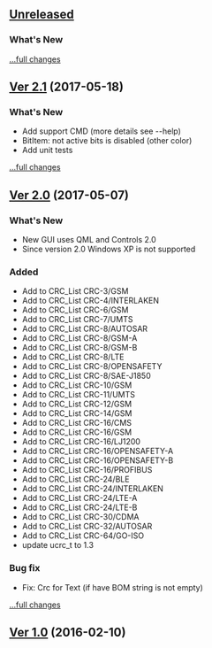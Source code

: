 ## [Unreleased](https://github.com/KoynovStas/QCRC_Calc)

### What's New

[...full changes](https://github.com/KoynovStas/QCRC_Calc/compare/v2.0...HEAD)




## [Ver 2.1](https://github.com/KoynovStas/QCRC_Calc/releases/tag/v2.1) (2017-05-18)

### What's New

 - Add support CMD (more details see --help)
 - BitItem: not active bits is disabled (other color)
 - Add unit tests


[...full changes](https://github.com/KoynovStas/QCRC_Calc/compare/v2.0...v2.1)





## [Ver 2.0](https://github.com/KoynovStas/QCRC_Calc/releases/tag/v2.0) (2017-05-07)


### What's New

 - New GUI uses QML and Controls 2.0
 - Since version 2.0 Windows XP is not supported

	
### Added

 - Add to CRC_List CRC-3/GSM
 - Add to CRC_List CRC-4/INTERLAKEN
 - Add to CRC_List CRC-6/GSM
 - Add to CRC_List CRC-7/UMTS
 - Add to CRC_List CRC-8/AUTOSAR
 - Add to CRC_List CRC-8/GSM-A
 - Add to CRC_List CRC-8/GSM-B
 - Add to CRC_List CRC-8/LTE
 - Add to CRC_List CRC-8/OPENSAFETY
 - Add to CRC_List CRC-8/SAE-J1850
 - Add to CRC_List CRC-10/GSM
 - Add to CRC_List CRC-11/UMTS
 - Add to CRC_List CRC-12/GSM
 - Add to CRC_List CRC-14/GSM
 - Add to CRC_List CRC-16/CMS
 - Add to CRC_List CRC-16/GSM
 - Add to CRC_List CRC-16/LJ1200
 - Add to CRC_List CRC-16/OPENSAFETY-A
 - Add to CRC_List CRC-16/OPENSAFETY-B
 - Add to CRC_List CRC-16/PROFIBUS
 - Add to CRC_List CRC-24/BLE
 - Add to CRC_List CRC-24/INTERLAKEN
 - Add to CRC_List CRC-24/LTE-A
 - Add to CRC_List CRC-24/LTE-B
 - Add to CRC_List CRC-30/CDMA
 - Add to CRC_List CRC-32/AUTOSAR
 - Add to CRC_List CRC-64/GO-ISO
 - update ucrc_t to 1.3


### Bug fix

 - Fix: Crc for Text (if have BOM string is not empty)


[...full changes](https://github.com/KoynovStas/QCRC_Calc/compare/v1.0...v2.0)





## [Ver 1.0](https://github.com/KoynovStas/QCRC_Calc/releases/tag/v1.0) (2016-02-10)
